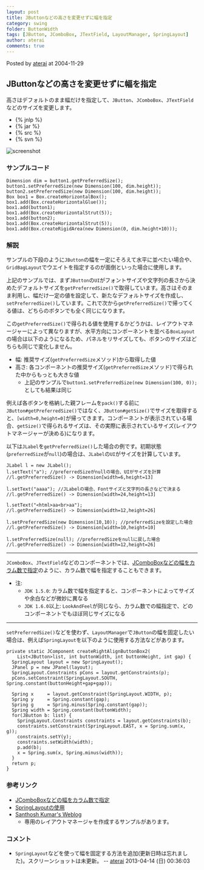 ```yaml
---
layout: post
title: JButtonなどの高さを変更せずに幅を指定
category: swing
folder: ButtonWidth
tags: [JButton, JComboBox, JTextField, LayoutManager, SpringLayout]
author: aterai
comments: true
---
```


Posted by [aterai](http://terai.xrea.jp/aterai.html) at 2004-11-29

## JButtonなどの高さを変更せずに幅を指定
高さはデフォルトのまま幅だけを指定して、`JButton`、`JComboBox`、`JTextField`などのサイズを変更します。

- {% jnlp %}
- {% jar %}
- {% src %}
- {% svn %}

<!-- dummy comment line for breaking list -->

![screenshot](https://lh5.googleusercontent.com/_9Z4BYR88imo/TQTIYyyZqRI/AAAAAAAAASs/SZslQQaTuFc/s800/ButtonWidth.png)

### サンプルコード
<pre class="prettyprint"><code>Dimension dim = button1.getPreferredSize();
button1.setPreferredSize(new Dimension(100, dim.height));
button2.setPreferredSize(new Dimension(100, dim.height));
Box box1 = Box.createHorizontalBox();
box1.add(Box.createHorizontalGlue());
box1.add(button1);
box1.add(Box.createHorizontalStrut(5));
box1.add(button2);
box1.add(Box.createHorizontalStrut(5));
box1.add(Box.createRigidArea(new Dimension(0, dim.height+10)));
</code></pre>

### 解説
サンプルの下段のように`JButton`の幅を一定にそろえて水平に並べたい場合や、`GridBagLayout`でウエイトを指定するのが面倒といった場合に使用します。

上記のサンプルでは、まず`JButton`の`UI`がフォントサイズや文字列の長さから決めたデフォルトサイズを`getPreferredSize()`で取得しています。高さはそのまま利用し、幅だけ一定の値を設定して、新たなデフォルトサイズを作成し、`setPreferredSize()`しています。これで次から`getPreferredSize()`で帰ってくる値は、どちらのボタンでも全く同じになります。

この`getPreferredSize()`で得られる値を使用するかどうかは、レイアウトマネージャーによって異なりますが、水平方向にコンポーネントを並べる`BoxLayout`の場合は以下のようになるため、パネルをリサイズしても、ボタンのサイズはどちらも同じで変化しません。

- 幅: 推奨サイズ(`getPreferredSize`メソッド)から取得した値
- 高さ: 各コンポーネントの推奨サイズ(`getPreferredSize`メソッド)で得られた中からもっとも大きな値
    - 上記のサンプルで`button1.setPreferredSize(new Dimension(100, 0));`としても結果は同じ

<!-- dummy comment line for breaking list -->

例えば各ボタンを格納した親フレームを`pack()`する前に`JButton#getPreferredSize()`ではなく、`JButton#getSize()`でサイズを取得すると、`[width=0,height=0]`が帰ってきます。コンポーネントが表示されている場合、`getSize()`で得られるサイズは、その実際に表示されているサイズ(レイアウトマネージャーが決める)になります。

以下は`JLabel`を`getPreferredSize()`した場合の例です。初期状態(`preferredSize`が`null`)の場合は、`JLabel`の`UI`がサイズを計算しています。

<pre class="prettyprint"><code>JLabel l = new JLabel();
l.setText("a"); //preferredSizeがnullの場合、UIがサイズを計算
//l.getPreferredSize() -&gt; Dimension[width=6,height=13]

l.setText("aaaa"); //JLabelの場合、Fontサイズと文字列の長さなどで決まる
//l.getPreferredSize() -&gt; Dimension[width=24,height=13]

l.setText("&lt;html&gt;aa&lt;br&gt;aa");
//l.getPreferredSize() -&gt; Dimension[width=12,height=26]

l.setPreferredSize(new Dimension(10,10)); //preferredSizeを設定した場合
//l.getPreferredSize() -&gt; Dimension[width=10,height=10]

l.setPreferredSize(null); //preferredSizeをnullに戻した場合
//l.getPreferredSize() -&gt; Dimension[width=12,height=26]
</code></pre>

- - - -
`JComboBox`、`JTextField`などのコンポーネントでは、[JComboBoxなどの幅をカラム数で指定](http://terai.xrea.jp/Swing/SetColumns.html)のように、カラム数で幅を指定することもできます。

- 注:
    - `JDK 1.5.0`: カラム数で幅を指定すると、コンポーネントによってサイズや余白などが微妙に異なる
    - `JDK 1.6.0`以上: `LookAndFeel`が同じなら、カラム数での幅指定で、どのコンポーネントでもほぼ同じサイズになる

<!-- dummy comment line for breaking list -->

- - - -
`setPreferredSize()`などを使わず、`LayoutManager`で`JButton`の幅を固定したい場合は、例えば`SpringLayout`を以下のように使用する方法などがあります。

<pre class="prettyprint"><code>private static JComponent createRightAlignButtonBox2(
    List&lt;JButton&gt;list, int buttonWidth, int buttonHeight, int gap) {
  SpringLayout layout = new SpringLayout();
  JPanel p = new JPanel(layout);
  SpringLayout.Constraints pCons = layout.getConstraints(p);
  pCons.setConstraint(SpringLayout.SOUTH, Spring.constant(buttonHeight+gap+gap));

  Spring x     = layout.getConstraint(SpringLayout.WIDTH, p);
  Spring y     = Spring.constant(gap);
  Spring g     = Spring.minus(Spring.constant(gap));
  Spring width = Spring.constant(buttonWidth);
  for(JButton b: list) {
    SpringLayout.Constraints constraints = layout.getConstraints(b);
    constraints.setConstraint(SpringLayout.EAST, x = Spring.sum(x, g));
    constraints.setY(y);
    constraints.setWidth(width);
    p.add(b);
    x = Spring.sum(x, Spring.minus(width));
  }
  return p;
}
</code></pre>

### 参考リンク
- [JComboBoxなどの幅をカラム数で指定](http://terai.xrea.jp/Swing/SetColumns.html)
- [SpringLayoutの使用](http://terai.xrea.jp/Swing/SpringLayout.html)
- [Santhosh Kumar's Weblog](http://www.jroller.com/santhosh/entry/how_do_you_layout_command)
    - 専用のレイアウトマネージャを作成するサンプルがあります。

<!-- dummy comment line for breaking list -->

### コメント
- `SpringLayout`などを使って幅を固定する方法を追加(更新日時は忘れました)。スクリーンショットは未更新。 -- [aterai](http://terai.xrea.jp/aterai.html) 2013-04-14 (日) 00:36:03

<!-- dummy comment line for breaking list -->

